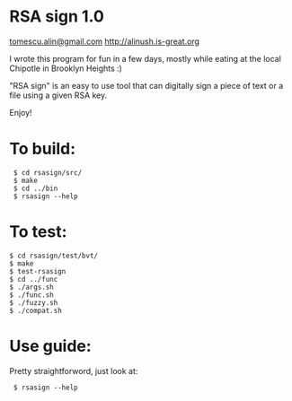RSA sign 1.0
============
tomescu.alin@gmail.com
http://alinush.is-great.org

I wrote this program for fun in a few days, mostly while eating at the local Chipotle in Brooklyn Heights :)

"RSA sign" is an easy to use tool that can digitally sign a piece of text or a file using a given RSA key.

Enjoy!

To build:
=========
```
 $ cd rsasign/src/
 $ make
 $ cd ../bin
 $ rsasign --help
```

To test:
========
 ```
 $ cd rsasign/test/bvt/
 $ make
 $ test-rsasign
 $ cd ../func
 $ ./args.sh
 $ ./func.sh
 $ ./fuzzy.sh
 $ ./compat.sh
 ```

Use guide:
==========
Pretty straightforword, just look at:
```
 $ rsasign --help
```
